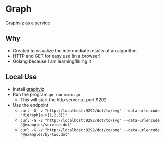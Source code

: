 # Graph
Graphviz as a service

## Why
* Created to visualize the intermediate results of an algorithm
* HTTP and GET for easy use (in a browser)
* Golang because I am learning/liking it

## Local Use
* Install [graphviz](http://www.graphviz.org/)
* Run the program `go run main.go`
  * This will start the http server at port 9292
* Use the endpoint
  * `curl -G -v "http://localhost:9292/dot/to/svg" --data-urlencode "digraph{a->{1,2,3}}"`
  * `curl -G -v "http://localhost:9292/dot/to/svg" --data-urlencode "@examples/service.dot"`
  * `curl -G -v "http://localhost:9292/dot/to/png" --data-urlencode "@examples/by-two.dot"`
